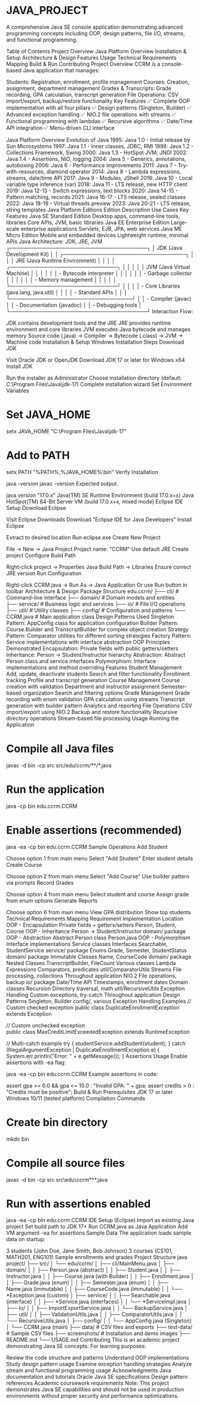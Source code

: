# JAVA_PROJECT

A comprehensive Java SE console application demonstrating advanced programming concepts including OOP, design patterns, file I/O, streams, and functional programming.

Table of Contents
Project Overview
Java Platform Overview
Installation & Setup
Architecture & Design
Features
Usage
Technical Requirements Mapping
Build & Run
Contributing
Project Overview
CCRM is a console-based Java application that manages:

Students: Registration, enrollment, profile management
Courses: Creation, assignment, department management
Grades & Transcripts: Grade recording, GPA calculation, transcript generation
File Operations: CSV import/export, backup/restore functionality
Key Features
✅ Complete OOP implementation with all four pillars
✅ Design patterns (Singleton, Builder)
✅ Advanced exception handling
✅ NIO.2 file operations with streams
✅ Functional programming with lambdas
✅ Recursive algorithms
✅ Date/Time API integration
✅ Menu-driven CLI interface

Java Platform Overview
Evolution of Java
1995: Java 1.0 - Initial release by Sun Microsystems
1997: Java 1.1 - Inner classes, JDBC, RMI
1998: Java 1.2 - Collections Framework, Swing
2000: Java 1.3 - HotSpot JVM, JNDI
2002: Java 1.4 - Assertions, NIO, logging
2004: Java 5 - Generics, annotations, autoboxing
2006: Java 6 - Performance improvements
2011: Java 7 - Try-with-resources, diamond operator
2014: Java 8 - Lambda expressions, streams, date/time API
2017: Java 9 - Modules, JShell
2018: Java 10 - Local variable type inference (var)
2018: Java 11 - LTS release, new HTTP client
2019: Java 12-13 - Switch expressions, text blocks
2020: Java 14-15 - Pattern matching, records
2021: Java 16-17 - LTS release, sealed classes
2022: Java 18-19 - Virtual threads preview
2023: Java 20-21 - LTS release, string templates
Java Platform Editions
Edition	Description	Use Cases	Key Features
Java SE	Standard Edition	Desktop apps, command-line tools, libraries	Core APIs, JVM, basic libraries
Java EE	Enterprise Edition	Large-scale enterprise applications	Servlets, EJB, JPA, web services
Java ME	Micro Edition	Mobile and embedded devices	Lightweight runtime, minimal APIs
Java Architecture: JDK, JRE, JVM
┌─────────────────────────────────────┐
│              JDK (Java Development Kit)              │
│  ┌─────────────────────────────────┐ │
│  │         JRE (Java Runtime Environment)         │ │
│  │  ┌─────────────────────────────┐ │ │
│  │  │      JVM (Java Virtual Machine)      │ │ │
│  │  │  - Bytecode interpreter     │ │ │
│  │  │  - Garbage collector        │ │ │
│  │  │  - Memory management        │ │ │
│  │  └─────────────────────────────┘ │ │
│  │  - Core Libraries (java.lang, java.util) │ │
│  │  - Standard APIs                │ │
│  └─────────────────────────────────┘ │
│  - Compiler (javac)                  │
│  - Documentation (javadoc)           │
│  - Debugging tools                   │
└─────────────────────────────────────┘
Interaction Flow:

JDK contains development tools and the JRE
JRE provides runtime environment and core libraries
JVM executes Java bytecode and manages memory
Source code (.java) → Compiler → Bytecode (.class) → JVM → Machine code
Installation & Setup
Windows Installation Steps
Download JDK

Visit Oracle JDK or OpenJDK
Download JDK 17 or later for Windows x64
Install JDK

Run the installer as Administrator
Choose installation directory (default: C:\Program Files\Java\jdk-17)
Complete installation wizard
Set Environment Variables

# Set JAVA_HOME
setx JAVA_HOME "C:\Program Files\Java\jdk-17"

# Add to PATH
setx PATH "%PATH%;%JAVA_HOME%\bin"
Verify Installation

java -version
javac -version
Expected output:

java version "17.0.x"
Java(TM) SE Runtime Environment (build 17.0.x+x)
Java HotSpot(TM) 64-Bit Server VM (build 17.0.x+x, mixed mode)
Eclipse IDE Setup
Download Eclipse

Visit Eclipse Downloads
Download "Eclipse IDE for Java Developers"
Install Eclipse

Extract to desired location
Run eclipse.exe
Create New Project

File → New → Java Project
Project name: "CCRM"
Use default JRE
Create project
Configure Build Path

Right-click project → Properties
Java Build Path → Libraries
Ensure correct JRE version
Run Configuration

Right-click CCRM.java → Run As → Java Application
Or use Run button in toolbar
Architecture & Design
Package Structure
edu.ccrm/
├── cli/           # Command-line interface
├── domain/        # Domain models and entities  
├── service/       # Business logic and services
├── io/           # File I/O operations
├── util/         # Utility classes
├── config/       # Configuration and patterns
└── CCRM.java     # Main application class
Design Patterns Used
Singleton Pattern: AppConfig class for application configuration
Builder Pattern: Course.Builder and TranscriptBuilder for complex object creation
Strategy Pattern: Comparator utilities for different sorting strategies
Factory Pattern: Service implementations with interface abstraction
OOP Principles Demonstrated
Encapsulation: Private fields with public getters/setters
Inheritance: Person → Student/Instructor hierarchy
Abstraction: Abstract Person class and service interfaces
Polymorphism: Interface implementations and method overriding
Features
Student Management
Add, update, deactivate students
Search and filter functionality
Enrollment tracking
Profile and transcript generation
Course Management
Course creation with validation
Department and instructor assignment
Semester-based organization
Search and filtering options
Grade Management
Grade recording with enum validation
GPA calculation using streams
Transcript generation with builder pattern
Analytics and reporting
File Operations
CSV import/export using NIO.2
Backup and restore functionality
Recursive directory operations
Stream-based file processing
Usage
Running the Application
# Compile all Java files
javac -d bin -cp src src/edu/ccrm/**/*.java

# Run the application
java -cp bin edu.ccrm.CCRM

# Enable assertions (recommended)
java -ea -cp bin edu.ccrm.CCRM
Sample Operations
Add Student

Choose option 1 from main menu
Select "Add Student"
Enter student details
Create Course

Choose option 2 from main menu
Select "Add Course"
Use builder pattern via prompts
Record Grades

Choose option 4 from main menu
Select student and course
Assign grade from enum options
Generate Reports

Choose option 6 from main menu
View GPA distribution
Show top students
Technical Requirements Mapping
Requirement	Implementation	Location
OOP - Encapsulation	Private fields + getters/setters	Person, Student, Course
OOP - Inheritance	Person → Student/Instructor	domain/ package
OOP - Abstraction	Abstract Person class	Person.java
OOP - Polymorphism	Interface implementations	Service classes
Interfaces	Searchable, StudentService	service/ package
Enums	Grade, Semester, StudentStatus	domain/ package
Immutable Classes	Name, CourseCode	domain/ package
Nested Classes	TranscriptBuilder, FileCount	Various classes
Lambda Expressions	Comparators, predicates	util/ComparatorUtils
Streams	File processing, collections	Throughout application
NIO.2	File operations, backup	io/ package
Date/Time API	Timestamps, enrollment dates	Domain classes
Recursion	Directory traversal, math	util/RecursiveUtils
Exception Handling	Custom exceptions, try-catch	Throughout application
Design Patterns	Singleton, Builder	config/, various
Exception Handling Examples
// Custom checked exception
public class DuplicateEnrollmentException extends Exception

// Custom unchecked exception  
public class MaxCreditLimitExceededException extends RuntimeException

// Multi-catch example
try {
    studentService.addStudent(student);
} catch (IllegalArgumentException | DuplicateEnrollmentException e) {
    System.err.println("Error: " + e.getMessage());
}
Assertions Usage
Enable assertions with -ea flag:

java -ea -cp bin edu.ccrm.CCRM
Example assertions in code:

assert gpa >= 0.0 && gpa <= 10.0 : "Invalid GPA: " + gpa;
assert credits > 0 : "Credits must be positive";
Build & Run
Prerequisites
JDK 17 or later
Windows 10/11 (tested platform)
Compilation Commands
# Create bin directory
mkdir bin

# Compile all source files
javac -d bin -cp src src\edu\ccrm\**\*.java

# Run with assertions enabled
java -ea -cp bin edu.ccrm.CCRM
IDE Setup (Eclipse)
Import as existing Java project
Set build path to JDK 17+
Run CCRM.java as Java Application
Add VM argument -ea for assertions
Sample Data
The application loads sample data on startup:

3 students (John Doe, Jane Smith, Bob Johnson)
3 courses (CS101, MATH201, ENG101)
Sample enrollments and grades
Project Structure
java project/
├── src/
│   └── edu/ccrm/
│       ├── cli/MainMenu.java
│       ├── domain/
│       │   ├── Person.java (abstract)
│       │   ├── Student.java
│       │   ├── Instructor.java
│       │   ├── Course.java (with Builder)
│       │   ├── Enrollment.java
│       │   ├── Grade.java (enum)
│       │   ├── Semester.java (enum)
│       │   ├── Name.java (immutable)
│       │   ├── CourseCode.java (immutable)
│       │   └── *Exception.java (custom)
│       ├── service/
│       │   ├── Searchable.java (interface)
│       │   ├── *Service.java (interfaces)
│       │   └── *ServiceImpl.java
│       ├── io/
│       │   ├── ImportExportService.java
│       │   └── BackupService.java
│       ├── util/
│       │   ├── ValidationUtils.java
│       │   ├── ComparatorUtils.java
│       │   └── RecursiveUtils.java
│       ├── config/
│       │   └── AppConfig.java (Singleton)
│       └── CCRM.java (main)
├── data/               # CSV files and exports
├── test-data/          # Sample CSV files
├── screenshots/        # Installation and demo images
├── README.md
└── USAGE.md
Contributing
This is an academic project demonstrating Java SE concepts. For learning purposes:

Review the code structure and patterns
Understand OOP implementations
Study design pattern usage
Examine exception handling strategies
Analyze stream and functional programming usage
Acknowledgments
Java documentation and tutorials
Oracle Java SE specifications
Design pattern references
Academic coursework requirements
Note: This project demonstrates Java SE capabilities and should not be used in production environments without proper security and performance optimizations.
